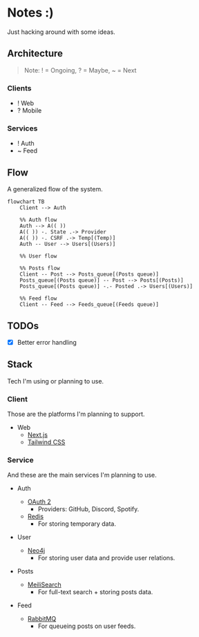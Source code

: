 # Notes :)

Just hacking around with some ideas.

## Architecture

> Note: ! = Ongoing, ? = Maybe, ~ = Next

### Clients

- ! Web
- ? Mobile

### Services

- ! Auth
- ~ Feed

## Flow

A generalized flow of the system.

```mermaid
flowchart TB
    Client --> Auth

    %% Auth flow
    Auth --> A(( ))
    A(( )) -. State .-> Provider
    A(( )) -. CSRF .-> Temp[(Temp)]
    Auth -- User --> Users[(Users)]

    %% User flow

    %% Posts flow
    Client -- Post --> Posts_queue[(Posts queue)]
    Posts_queue[(Posts queue)] -- Post --> Posts[(Posts)]
    Posts_queue[(Posts queue)] -.- Posted .-> Users[(Users)]

    %% Feed flow
    Client -- Feed --> Feeds_queue[(Feeds queue)]
```

## TODOs

- [x] Better error handling

## Stack

Tech I'm using or planning to use.

### Client

Those are the platforms I'm planning to support.

- Web
  - [Next.js](https://nextjs.org/)
  - [Tailwind CSS](https://tailwindcss.com/)

### Service

And these are the main services I'm planning to use.

- Auth

  - [OAuth 2](https://oauth.net/2/)
    - Providers: GitHub, Discord, Spotify.
  - [Redis](https://redis.io/)
    - For storing temporary data.

- User

  - [Neo4j](https://neo4j.com/)
    - For storing user data and provide user relations.

- Posts

  - [MeiliSearch](https://www.meilisearch.com/)
    - For full-text search + storing posts data.

- Feed
  - [RabbitMQ](https://www.rabbitmq.com/)
    - For queueing posts on user feeds.
